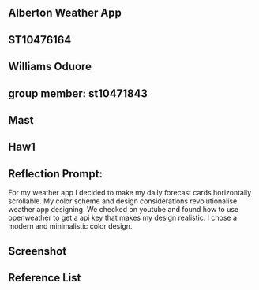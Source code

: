 ## Alberton Weather App
## ST10476164
## Williams Oduore
## group member: st10471843
## Mast
## Haw1

## Reflection Prompt:
For my weather app I decided to make my daily forecast cards horizontally scrollable. My color scheme and design considerations revolutionalise weather app designing. We checked on youtube and found how to use openweather
to get a api key that makes my design realistic. I chose a modern and minimalistic color design.

## Screenshot 

## Reference List
